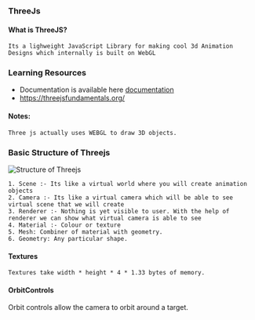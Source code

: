 ### ThreeJs

#### What is ThreeJS?

	Its a lighweight JavaScript Library for making cool 3d Animation Designs which internally is built on WebGL

### Learning Resources

* Documentation is available here [documentation](https://threejs.org/)
* https://threejsfundamentals.org/

#### Notes:

	Three js actually uses WEBGL to draw 3D objects.

<p align="center"><h3>Basic Structure of Threejs</h3></p>

![Structure of Threejs](https://threejsfundamentals.org/threejs/lessons/resources/images/threejs-structure.svg)

	1. Scene :- Its like a virtual world where you will create animation objects
	2. Camera :- Its like a virtual camera which will be able to see virtual scene that we will create
	3. Renderer :- Nothing is yet visible to user. With the help of renderer we can show what virtual camera is able to see
	4. Material :- Colour or texture
	5. Mesh: Combiner of material with geometry.
	6. Geometry: Any particular shape.


#### Textures
	
	Textures take width * height * 4 * 1.33 bytes of memory.

#### OrbitControls

Orbit controls allow the camera to orbit around a target.
